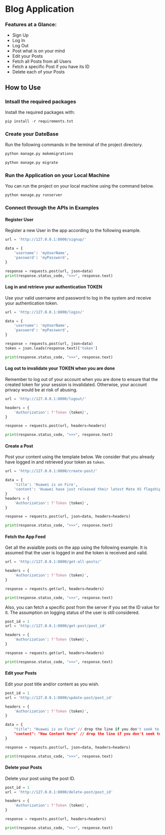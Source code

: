 # Blog Application

### Features at a Glance:
* Sign Up
* Log In
* Log Out
* Post what is on your mind
* Edit your Posts
* Fetch all Posts from all Users
* Fetch a specific Post if you have its ID
* Delete each of your Posts

## How to Use

### Intsall the required packages
Install the required packages with:

```python
pip install -r requirements.txt
```
### Create your DateBase
Run the following commands in the terminal of the project directory.
```python
python manage.py makemigrations
```
```python
python manage.py migrate
```

### Run the Application on your Local Machine
You can run the project on your local machine using the command below.

```python
python manage.py runserver
```

### Connect through the APIs in Examples

#### Register User
Register a new User in the app according to the following example.

```python
url = 'http://127.0.0.1:8000/signup/'

data = {
    'username': 'myUserName',
    'password': 'myPassword',
}

response = requests.post(url, json=data)
print(response.status_code, ">>>", response.text)
```

#### Log in and retrieve your authentication TOKEN
Use your valid username and password to log in the system and receive your authentication token.

```python
url = 'http://127.0.0.1:8000/login/'

data = {
    'username': 'myUserName',
    'password': 'myPassword',
}

response = requests.post(url, json=data)
token = json.loads(response.text)['token']

print(response.status_code, ">>>", response.text)
```

#### Log out to invalidate your TOKEN when you are done
Remember to log out of your account when you are done to ensure that the created token for your session is invalidated. Otherwise, your account privacy would be at risk of abusing.

```python
url = 'http://127.0.0.1:8000/logout/'

headers = {
    'Authorization': f'Token {token}',
}

response = requests.post(url, headers=headers)

print(response.status_code, ">>>", response.text)
```

#### Create a Post
Post your content using the template below. We consider that you already have logged in and retrieved your token as `token`.

```python
url = 'http://127.0.0.1:8000/create-post/'

data = {
    'title': 'Huawei is on Fire',
    'content': 'Huawei have just released their latest Mate XS flagship smartphone with surprising adjustable screen size feature.',
}
headers = {
    'Authorization': f'Token {token}',
}

response = requests.post(url, json=data, headers=headers)

print(response.status_code, ">>>", response.text)
```

#### Fetch the App Feed
Get all the avaialble posts on the app using the following example. It is assumed that the user is logged in and the token is received and valid.

```python
url = 'http://127.0.0.1:8000/get-all-posts/'

headers = {
    'Authorization': f'Token {token}',
}

response = requests.get(url, headers=headers)

print(response.status_code, ">>>", response.text)
```

Also, you can fetch a specific post from the server if you set the ID value for it. The assumption on logging status of the user is still considered.

```python
post_id = 1
url = 'http://127.0.0.1:8000/get-post/post_id'

headers = {
    'Authorization': f'Token {token}',
}

response = requests.get(url, headers=headers)

print(response.status_code, ">>>", response.text)
```

#### Edit your Posts
Edit your post title and/or content as you wish.

```python
post_id = 1
url = 'http://127.0.0.1:8000/update-post/post_id'

headers = {
    'Authorization': f'Token {token}',
}

data = {
    "title": "Huawei is on Fire" // drop the line if you don't seek to edit the title
    "content": "New Content Here" // drop the line if you don't seek to edit the content
}

response = requests.post(url, json=data, headers=headers)

print(response.status_code, ">>>", response.text)
```

#### Delete your Posts
Delete your post using the post ID.

```python
post_id = 1
url = 'http://127.0.0.1:8000/delete-post/post_id'

headers = {
    'Authorization': f'Token {token}',
}

response = requests.post(url, headers=headers)

print(response.status_code, ">>>", response.text)
```
